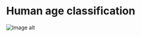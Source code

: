 # Human age classification 

![Image alt](https://github.com/{kleinar}/{FaceAgeClassification}/raw/{master}/{misc/2_woman.jpg}/image.jpg)
